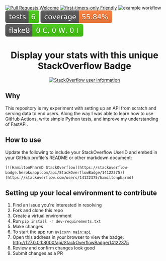 [![Pull Requests Welcome](https://img.shields.io/badge/PRs-welcome-brightgreen.svg?style=flat)](http://makeapullrequest.com)
[![first-timers-only Friendly](https://img.shields.io/badge/first--timers--only-friendly-blue.svg)](http://www.firsttimersonly.com/)
![example workflow](https://github.com/claytonjhamilton/stackoverflow-badge/actions/workflows/python-tests-action.yml/badge.svg)
[![Tests Status](./reports/report_badges/tests-badge.svg?dummy=8484744)](./reports/junit/report.html)
[![Coverage Status](./reports/report_badges/coverage-badge.svg?dummy=8484744)](./reports/coverage/index.html)
[![Flake8 Status](./reports/report_badges/flake8-badge.svg?dummy=8484744)](./reports/flake8/index.html)

<h1 align = "center">Display your stats with this unique StackOverflow Badge</h1>
<p align="center">
<a
href="https://stackoverflow.com/users/14122375/hamiltonpharmd" target="_blank"><img alt="StackOverflow user information"
src="https://stackoverflow-badge.herokuapp.com/api/StackOverflowBadge/14122375" ></a>
</p>
<h2>Why</h2>
<text>This repository is my experiment with setting up an API from scratch and serving data to end users. Along the way I was able to learn how to use GitHub Actions, write simple Python tests, and improve my understanding of FastAPI.</text>
<h2>How to use</h2>
<text>Update the following to include your StackOverflow UserID and embed in your GitHub profile's README or other markdown document:</text>

```
[![HamiltonPharmD StackOverflow](https://stackoverflow-badge.herokuapp.com/api/StackOverflowBadge/14122375)](https://stackoverflow.com/users/14122375/hamiltonpharmd)
```

<h2>Setting up your local environment to contribute</h2>

1. Find an issue you're interested in resolving
2. Fork and clone this repo
3. Create a virtual environment
4. Run `pip install -r dev-requirements.txt`
5. Make changes
6. To start the app run `uvicorn main:api`
7. Open this address in your browser to view the badge: http://127.0.0.1:8000/api/StackOverflowBadge/14122375
8. Review and confirm changes look good
9. Submit changes as a PR
